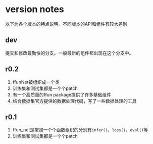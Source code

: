 # version notes  
以下为各个版本的特点说明。不同版本的API和组件有较大差别  

## dev  
提交和修改最勤快的分支。一般最新的组件都出现在这个分支中。

## r0.2  

1. ffunNet被组织成一个类  
2. 训练集和测试集都是一个个patch  
3. 有一个高质量的ffun package提供了许多基础组件  
4. 结合数据集官方提供的数据处理代码，写了一些数据处理的工具

## r0.1  

1. ffun_net是按照一个个函数组织的分别有`infer()`、`loss()`、`eval()`等  
2. 训练集和测试集都是一个个patch

